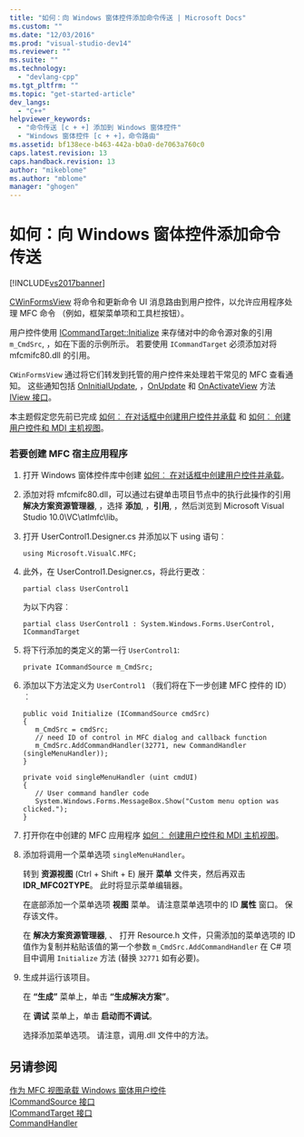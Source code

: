 ```yaml
---
title: "如何：向 Windows 窗体控件添加命令传送 | Microsoft Docs"
ms.custom: ""
ms.date: "12/03/2016"
ms.prod: "visual-studio-dev14"
ms.reviewer: ""
ms.suite: ""
ms.technology: 
  - "devlang-cpp"
ms.tgt_pltfrm: ""
ms.topic: "get-started-article"
dev_langs: 
  - "C++"
helpviewer_keywords: 
  - "命令传送 [c + +] 添加到 Windows 窗体控件"
  - "Windows 窗体控件 [c + +]，命令路由"
ms.assetid: bf138ece-b463-442a-b0a0-de7063a760c0
caps.latest.revision: 13
caps.handback.revision: 13
author: "mikeblome"
ms.author: "mblome"
manager: "ghogen"
---
```

# 如何：向 Windows 窗体控件添加命令传送
[!INCLUDE[vs2017banner](../assembler/inline/includes/vs2017banner.md)]

[CWinFormsView](../mfc/reference/cwinformsview-class.md) 将命令和更新命令 UI 消息路由到用户控件，以允许应用程序处理 MFC 命令 （例如，框架菜单项和工具栏按钮）。  
  
 用户控件使用 [ICommandTarget::Initialize](../Topic/ICommandTarget::Initialize.md) 来存储对中的命令源对象的引用 `m_CmdSrc`, ，如在下面的示例所示。 若要使用 `ICommandTarget` 必须添加对将 mfcmifc80.dll 的引用。  
  
 `CWinFormsView` 通过将它们转发到托管的用户控件来处理若干常见的 MFC 查看通知。 这些通知包括 [OnInitialUpdate](../Topic/IView::OnInitialUpdate.md), ，[OnUpdate](../Topic/IView::OnUpdate.md) 和 [OnActivateView](../Topic/IView::OnActivateView.md) 方法 [IView 接口](../mfc/reference/iview-interface.md)。  
  
 本主题假定您先前已完成 [如何︰ 在对话框中创建用户控件并承载](../dotnet/how-to-create-the-user-control-and-host-in-a-dialog-box.md) 和 [如何︰ 创建用户控件和 MDI 主机视图](../dotnet/how-to-create-the-user-control-and-host-mdi-view.md)。  
  
### <a name="to-create-the-mfc-host-application"></a>若要创建 MFC 宿主应用程序  
  
1.  打开 Windows 窗体控件库中创建 [如何︰ 在对话框中创建用户控件并承载](../dotnet/how-to-create-the-user-control-and-host-in-a-dialog-box.md)。  
  
2.  添加对将 mfcmifc80.dll，可以通过右键单击项目节点中的执行此操作的引用 **解决方案资源管理器**, ，选择 **添加**, ，**引用**, ，然后浏览到 Microsoft Visual Studio 10.0\VC\atlmfc\lib。  
  
3.  打开 UserControl1.Designer.cs 并添加以下 using 语句︰  
  
    ```  
    using Microsoft.VisualC.MFC;  
    ```  
  
4.  此外，在 UserControl1.Designer.cs，将此行更改︰  
  
    ```  
    partial class UserControl1  
    ```  
  
     为以下内容︰  
  
    ```  
    partial class UserControl1 : System.Windows.Forms.UserControl, ICommandTarget  
    ```  
  
5.  将下行添加的类定义的第一行 `UserControl1`:  
  
    ```  
    private ICommandSource m_CmdSrc;  
    ```  
  
6.  添加以下方法定义为 `UserControl1` （我们将在下一步创建 MFC 控件的 ID）︰  
  
    ```  
    public void Initialize (ICommandSource cmdSrc)  
    {  
       m_CmdSrc = cmdSrc;  
       // need ID of control in MFC dialog and callback function   
       m_CmdSrc.AddCommandHandler(32771, new CommandHandler (singleMenuHandler));  
    }  
  
    private void singleMenuHandler (uint cmdUI)  
    {  
       // User command handler code  
       System.Windows.Forms.MessageBox.Show("Custom menu option was clicked.");  
    }  
    ```  
  
7.  打开你在中创建的 MFC 应用程序 [如何︰ 创建用户控件和 MDI 主机视图](../dotnet/how-to-create-the-user-control-and-host-mdi-view.md)。  
  
8.  添加将调用一个菜单选项 `singleMenuHandler`。  
  
     转到 **资源视图** (Ctrl + Shift + E) 展开 **菜单** 文件夹，然后再双击 **IDR_MFC02TYPE**。 此时将显示菜单编辑器。  
  
     在底部添加一个菜单选项 **视图** 菜单。 请注意菜单选项中的 ID **属性** 窗口。 保存该文件。  
  
     在 **解决方案资源管理器**, 、 打开 Resource.h 文件，只需添加的菜单选项的 ID 值作为复制并粘贴该值的第一个参数 `m_CmdSrc.AddCommandHandler` 在 C# 项目中调用 `Initialize` 方法 (替换 `32771` 如有必要)。  
  
9. 生成并运行该项目。  
  
     在 **“生成”** 菜单上，单击 **“生成解决方案”**。  
  
     在 **调试** 菜单上，单击 **启动而不调试**。  
  
     选择添加菜单选项。 请注意，调用.dll 文件中的方法。  
  
## <a name="see-also"></a>另请参阅  
 [作为 MFC 视图承载 Windows 窗体用户控件](../dotnet/hosting-a-windows-forms-user-control-as-an-mfc-view.md)   
 [ICommandSource 接口](../mfc/reference/icommandsource-interface.md)   
 [ICommandTarget 接口](../mfc/reference/icommandtarget-interface.md)   
 [CommandHandler](../Topic/CommandHandler%20Delegate.md)